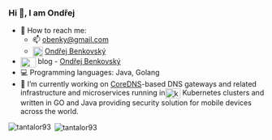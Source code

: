 ### Hi 👋, I am Ondřej

- 👤 How to reach me: 
  - 📫  obenky@gmail.com
  - <a href="https://www.linkedin.com/in/ond%C5%99ej-benkovsk%C3%BD-5b0842ba" target="blank"><img align="center" src="https://cdn.jsdelivr.net/npm/simple-icons@3.0.1/icons/linkedin.svg" alt="Tantalor93" height="20" width="20" /></a> [Ondřej Benkovský](https://www.linkedin.com/in/ond%C5%99ej-benkovsk%C3%BD-5b0842ba/)
- <a href="https://medium.com/" target="blank"><img align="center" src="https://cdn.jsdelivr.net/npm/simple-icons@3.0.1/icons/medium.svg" alt="medium" height="20" width="30" /></a> blog -  [Ondřej Benkovský](https://medium.com/@obenky)
- 💻 Programming languages: Java, Golang
- 👷 I’m currently working on [CoreDNS](https://github.com/coredns/coredns)-based DNS gateways and related infrastructure and microservices running in<a href="https://kubernetes.io/" target="blank"><img align="center" src="https://cdn.jsdelivr.net/npm/simple-icons@3.0.1/icons/kubernetes.svg" alt="kubernetes" height="20" width="30" /></a>
Kubernetes clusters and written in GO and Java providing security solution for mobile devices across the world.

<p><img align="left" src="https://benky-github-readme-stats.vercel.app/api/top-langs/?username=tantalor93&layout=compact&count_private=false&role=OWNER&hide=tex" alt="tantalor93" /</p> 
<p>&nbsp;<img align="center" src="https://benky-github-readme-stats.vercel.app/api?username=tantalor93&show_icons=true&count_private=false&role=OWNER" alt="tantalor93" /></p> 
